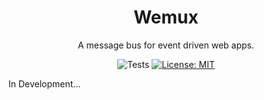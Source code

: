 <div align="center">

# Wemux

A message bus for event driven web apps.

![Tests](https://github.com/donsprallo/wemux/actions/workflows/development.yml/badge.svg?branch=main)
[![License: MIT](https://img.shields.io/badge/License-MIT-yellow.svg)](https://opensource.org/licenses/MIT)

</div>

In Development...